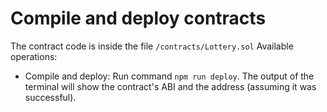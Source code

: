 # Compile and deploy contracts
The contract code is inside the file `/contracts/Lottery.sol`
Available operations: 
- Compile and deploy: Run command `npm run deploy`. The output of the terminal will show the contract's ABI and the address (assuming it was successful). 
